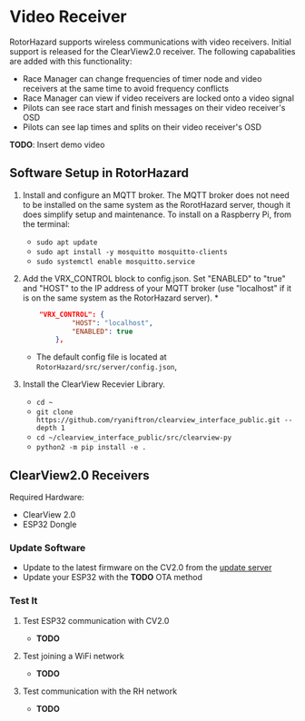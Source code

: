 # Video Receiver

RotorHazard supports wireless communications with video receivers. Initial support is released for the ClearView2.0 receiver. The following capabalities are added with this functionality:

* Race Manager can change frequencies of timer node and video receivers at the same time to avoid frequency conflicts
* Race Manager can view if video receivers are locked onto a video signal
* Pilots can see race start and finish messages on their video receiver's OSD
* Pilots can see lap times and splits on their video receiver's OSD

**TODO**: Insert demo video

## Software Setup in RotorHazard

1. Install and configure an MQTT broker. The MQTT broker does not need to be installed on the same system as the RorotHazard server, though it does simplify setup and maintenance. To install on a Raspberry Pi, from the terminal:
   * `sudo apt update`
   * `sudo apt install -y mosquitto mosquitto-clients`
   * `sudo systemctl enable mosquitto.service`

1. Add the VRX_CONTROL block to config.json. Set "ENABLED" to "true" and "HOST" to the IP address of your MQTT broker (use "localhost" if it is on the same system as the RotorHazard server).
   * 
	```json
		"VRX_CONTROL": {
				"HOST": "localhost",
				"ENABLED": true
			},	
	```	
   * The default config file is located at `RotorHazard/src/server/config.json`,
1. Install the ClearView Recevier Library.
   * `cd ~`
   * `git clone https://github.com/ryaniftron/clearview_interface_public.git --depth 1`
   * `cd ~/clearview_interface_public/src/clearview-py`
   * `python2 -m pip install -e .`

## ClearView2.0 Receivers

Required Hardware:
* ClearView 2.0
* ESP32 Dongle

### Update Software

* Update to the latest firmware on the CV2.0 from the [update server](https://github.com/ryaniftron/clearview_interface_public#useful-links)
* Update your ESP32 with the **TODO** OTA method

### Test It

1. Test ESP32 communication with CV2.0

   * **TODO**

1. Test joining a WiFi network

   * **TODO**	

1. Test communication with the RH network

   * **TODO**

